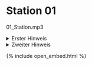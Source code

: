 # Station 01

01_Station.mp3

<details><summary>Erster Hinweis</summary>
<p>

![](01_station_erster_hinweis.png)

</p>
</details>

<details><summary>Zweiter Hinweis</summary>
<p>

<img src="01_station_zweiter_hinweis.png">

</p>
</details>

{% include open_embed.html %}
